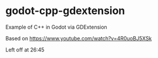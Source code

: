 # godot-cpp-gdextension

Example of C++ in Godot via GDExtension 

Based on https://www.youtube.com/watch?v=4R0uoBJ5XSk

Left off at 26:45